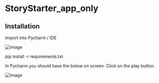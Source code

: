 # StoryStarter_app_only

## Installation

Import into Pycharm / IDE

![image](https://user-images.githubusercontent.com/595166/208674668-15e39dee-e8bd-48b2-8e12-31ea154a06a8.png)

pip install -r requirements.txt

In Pycharm you should have the below on screen. Click on the play button.

![image](https://user-images.githubusercontent.com/595166/208674356-b1eecba3-5104-479b-8cf7-775a43f50864.png)
